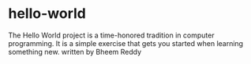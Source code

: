 # hello-world
The Hello World project is a time-honored tradition in computer programming. It is a simple exercise that gets you started when learning something new.
written by Bheem Reddy
